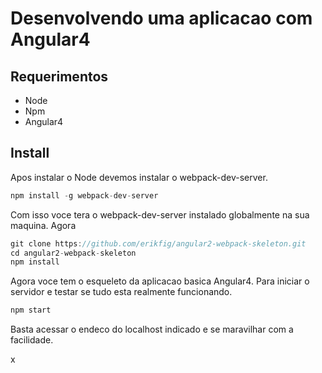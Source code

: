 # Desenvolvendo uma aplicacao com Angular4

## Requerimentos

* Node
* Npm
* Angular4


## Install

Apos instalar o Node devemos instalar o webpack-dev-server.
```js
npm install -g webpack-dev-server
```
Com isso voce tera o webpack-dev-server instalado globalmente na sua maquina.
Agora
```js
git clone https://github.com/erikfig/angular2-webpack-skeleton.git
cd angular2-webpack-skeleton
npm install
```
Agora voce tem o esqueleto da aplicacao basica Angular4.
Para iniciar o servidor e testar se tudo esta realmente funcionando.
```js
npm start
```
Basta acessar o endeco do localhost indicado e se maravilhar com a facilidade.
















x
